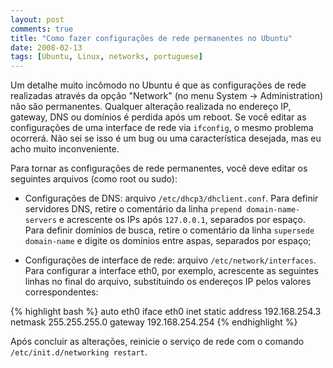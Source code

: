 ```yaml
---
layout: post
comments: true
title: "Como fazer configurações de rede permanentes no Ubuntu"
date: 2008-02-13
tags: [Ubuntu, Linux, networks, portuguese]
---
```

Um detalhe muito incômodo no Ubuntu é que as configurações de rede realizadas através da opção "Network" (no menu System -> Administration) não são permanentes. Qualquer alteração realizada no endereço IP, gateway, DNS ou domínios é perdida após um reboot. Se você editar as configurações de uma interface de rede via `ifconfig`, o mesmo problema ocorrerá. Não sei se isso é um bug ou uma característica desejada, mas eu acho muito inconveniente.

Para tornar as configurações de rede permanentes, você deve editar os seguintes arquivos (como root ou sudo):

- Configurações de DNS: arquivo `/etc/dhcp3/dhclient.conf`. Para definir servidores DNS, retire o comentário da linha `prepend domain-name-servers` e acrescente os IPs após `127.0.0.1`, separados por espaço. Para definir domínios de busca, retire o comentário da linha `supersede domain-name` e digite os domínios entre aspas, separados por espaço;

- Configurações de interface de rede: arquivo `/etc/network/interfaces`. Para configurar a interface eth0, por exemplo, acrescente as seguintes linhas no final do arquivo, substituindo os endereços IP pelos valores correspondentes:

{% highlight bash %}
auto eth0
iface eth0 inet static
address 192.168.254.3
netmask 255.255.255.0
gateway 192.168.254.254
{% endhighlight %}

Após concluir as alterações, reinicie o serviço de rede com o comando
`/etc/init.d/networking restart`.
